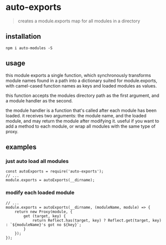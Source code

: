 # auto-exports

> creates a module.exports map for all modules in a directory


## installation

    npm i auto-modules -S


## usage

this module exports a single function, which synchronously transforms 
module names found in a path into a dictionary suited for module.exports, 
with camel-cased function names as keys and loaded modules as values.

this function accepts the modules directory path as the first argument, 
and a module handler as the second.

the module handler is a function that's called after each module has 
been loaded. it receives two arguments: the module name, and the loaded 
module, and may return the module after modifying it. useful if you want 
to add a method to each module, or wrap all modules with the same type 
of proxy.


## examples

### just auto load all modules

    const autoExports = require('auto-exports');
    // ...
    module.exports = autoExports(__dirname);

### modify each loaded module

    // ...
    module.exports = autoExports(__dirname, (moduleName, module) => {
        return new Proxy(module, {
            get (target, key) {
                return Reflect.has(target, key) ? Reflect.get(target, key) : `${moduleName}'s got no ${key}`;
            }
        });
    });

